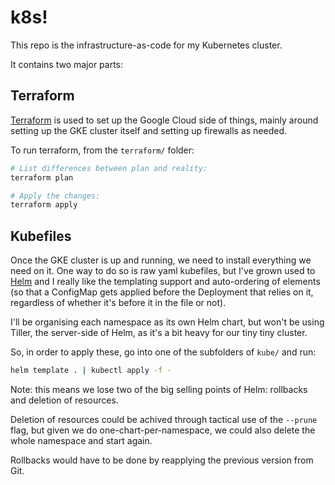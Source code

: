 k8s!
====

This repo is the infrastructure-as-code for my Kubernetes cluster.

It contains two major parts:

Terraform
---------

[Terraform](https://www.terraform.io/) is used to set up the Google Cloud side of
things, mainly around setting up the GKE cluster itself and setting up firewalls
as needed.

To run terraform, from the `terraform/` folder:

```sh
# List differences between plan and reality:
terraform plan

# Apply the changes:
terraform apply
```

Kubefiles
---------

Once the GKE cluster is up and running, we need to install everything we need on
it. One way to do so is raw yaml kubefiles, but I've grown used to [Helm](https://helm.sh/)
and I really like the templating support and auto-ordering of elements (so that
a ConfigMap gets applied before the Deployment that relies on it, regardless of
whether it's before it in the file or not).

I'll be organising each namespace as its own Helm chart, but won't be using Tiller,
the server-side of Helm, as it's a bit heavy for our tiny tiny cluster.

So, in order to apply these, go into one of the subfolders of `kube/` and run:

```bash
helm template . | kubectl apply -f -
```

Note: this means we lose two of the big selling points of Helm: rollbacks and
deletion of resources.

Deletion of resources could be achived through tactical use of the `--prune`
flag, but given we do one-chart-per-namespace, we could also delete the whole
namespace and start again.

Rollbacks would have to be done by reapplying the previous version from Git.
